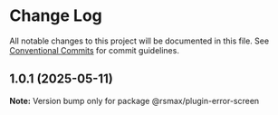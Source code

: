 # Change Log

All notable changes to this project will be documented in this file.
See [Conventional Commits](https://conventionalcommits.org) for commit guidelines.

## 1.0.1 (2025-05-11)

**Note:** Version bump only for package @rsmax/plugin-error-screen
